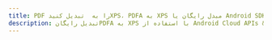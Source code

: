 ---title: PDF را به  تبدیل کنیدXPS، PDFA به XPS مبدل رایگان یا Android SDKdescription: تبدیل رایگانPDFA به XPS با استفاده از Android Cloud APIs & SDK همچنین اسناد PDF را در Cloud ایجاد، ویرایش و رندر کنید.---